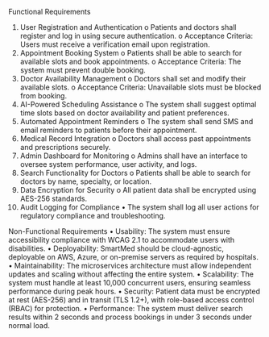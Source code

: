 Functional Requirements
1.	User Registration and Authentication
o	Patients and doctors shall register and log in using secure authentication.
o	Acceptance Criteria: Users must receive a verification email upon registration.
2.	Appointment Booking System
o	Patients shall be able to search for available slots and book appointments.
o	Acceptance Criteria: The system must prevent double booking.
3.	Doctor Availability Management
o	Doctors shall set and modify their available slots.
o	Acceptance Criteria: Unavailable slots must be blocked from booking.
4.	AI-Powered Scheduling Assistance
o	The system shall suggest optimal time slots based on doctor availability and patient preferences.
5.	Automated Appointment Reminders
o	The system shall send SMS and email reminders to patients before their appointment.
6.	Medical Record Integration
o	Doctors shall access past appointments and prescriptions securely.
7.	Admin Dashboard for Monitoring
o	Admins shall have an interface to oversee system performance, user activity, and logs.
8.	Search Functionality for Doctors
o	Patients shall be able to search for doctors by name, specialty, or location.
9.	Data Encryption for Security
o	All patient data shall be encrypted using AES-256 standards.
10.	Audit Logging for Compliance
•	The system shall log all user actions for regulatory compliance and troubleshooting.


Non-Functional Requirements
•	Usability: The system must ensure accessibility compliance with WCAG 2.1 to accommodate users with disabilities.
•	Deployability: SmartMed should be cloud-agnostic, deployable on AWS, Azure, or on-premise servers as required by hospitals.
•	Maintainability: The microservices architecture must allow independent updates and scaling without affecting the entire system.
•	Scalability: The system must handle at least 10,000 concurrent users, ensuring seamless performance during peak hours.
•	Security: Patient data must be encrypted at rest (AES-256) and in transit (TLS 1.2+), with role-based access control (RBAC) for protection.
•	Performance: The system must deliver search results within 2 seconds and process bookings in under 3 seconds under normal load.

